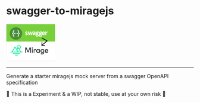 # swagger-to-miragejs

<img src="logo.png" height="100" style="display: inline-block;" />


---

Generate a starter miragejs mock server from a swagger OpenAPI specification

🚧 This is a Experiment & a WIP, not stable, use at your own risk 🚧
